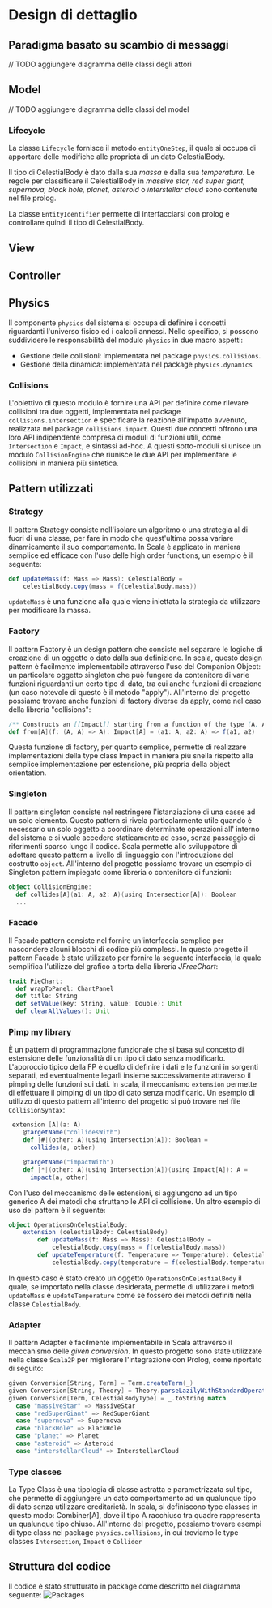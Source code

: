 # Design di dettaglio

## Paradigma basato su scambio di messaggi

// TODO aggiungere diagramma delle classi degli attori

## Model

// TODO aggiungere diagramma delle classi del model

### Lifecycle
La classe `Lifecycle` fornisce il metodo `entityOneStep`, il quale si occupa di apportare delle modifiche alle proprietà di un dato CelestialBody.

Il tipo di CelestialBody è dato dalla sua _massa_ e dalla sua _temperatura_. Le regole per classificare il CelestialBody in _massive star, red super giant, supernova, black hole, planet, asteroid_ o _interstellar cloud_ sono contenute nel file prolog.

La classe `EntityIdentifier` permette di interfacciarsi con prolog e controllare quindi il tipo di CelestialBody.

## View

## Controller

## Physics
Il componente `physics` del sistema si occupa di definire i concetti riguardanti l'universo fisico ed i calcoli annessi. Nello specifico, si possono suddividere le responsabilità del modulo `physics` in due macro aspetti:
- Gestione delle collisioni: implementata nel package `physics.collisions`.
- Gestione della dinamica: implementata nel package `physics.dynamics`

### Collisions
L'obiettivo di questo modulo è fornire una API per definire come rilevare collisioni tra due oggetti, implementata nel package `collisions.intersection` e specificare la reazione all'impatto avvenuto, realizzata nel package `collisions.impact`. Questi due concetti offrono una loro API indipendente compresa di moduli di funzioni utili, come `Intersection` e `Impact`, e sintassi ad-hoc. A questi sotto-moduli si unisce un modulo `CollisionEngine` che riunisce le due API per implementare le collisioni in maniera più sintetica.


## Pattern utilizzati
### Strategy
Il pattern Strategy consiste nell'isolare un algoritmo o una strategia al di fuori di una classe, per fare in modo che quest'ultima possa variare dinamicamente il suo comportamento. In Scala è applicato in maniera semplice ed efficace con l'uso delle high order functions, un esempio è il seguente: 
```scala
def updateMass(f: Mass => Mass): CelestialBody = 
    celestialBody.copy(mass = f(celestialBody.mass))
```
`updateMass` è una funzione alla quale viene iniettata la strategia da utilizzare per modificare la massa.
### Factory
Il pattern Factory è un design pattern che consiste nel separare le logiche di creazione di un oggetto o dato dalla sua definizione. In scala, questo design pattern è facilmente
implementabile attraverso l'uso del Companion Object: un particolare oggetto singleton che può fungere da contenitore di varie funzioni riguardanti un certo tipo di dato, tra cui
anche funzioni di creazione (un caso notevole di questo è il metodo "apply"). All'interno del progetto possiamo trovare anche funzioni di factory diverse da apply, come nel caso della
libreria "collisions":
```scala
/** Constructs an [[Impact]] starting from a function of the type (A, A) => A. */
def from[A](f: (A, A) => A): Impact[A] = (a1: A, a2: A) => f(a1, a2)
```
Questa funzione di factory, per quanto semplice, permette di realizzare implementazioni della type class Impact in maniera più snella rispetto alla semplice implementazione per estensione,
più propria della object orientation.

### Singleton
Il pattern singleton consiste nel restringere l'istanziazione di una casse ad un solo elemento. Questo pattern si rivela particolarmente utile quando è necessario un solo oggetto a coordinare determinate operazioni all' interno del sistema e si vuole accedere staticamente ad esso, senza passaggio di riferimenti sparso lungo il codice. Scala permette allo sviluppatore di adottare questo pattern a livello di linguaggio con l'introduzione del costrutto `object`. All'interno del progetto possiamo trovare un esempio di Singleton pattern impiegato come libreria o contenitore di funzioni:
```scala
object CollisionEngine:
  def collides[A](a1: A, a2: A)(using Intersection[A]): Boolean
  ...
```

### Facade
Il Facade pattern consiste nel fornire un'interfaccia semplice per nascondere alcuni blocchi di codice più complessi.
In questo progetto il pattern Facade è stato utilizzato per fornire la seguente interfaccia, la quale semplifica l'utilizzo del grafico a torta della libreria _JFreeChart_:
```scala
trait PieChart:
  def wrapToPanel: ChartPanel
  def title: String
  def setValue(key: String, value: Double): Unit
  def clearAllValues(): Unit
```

### Pimp my library
È un pattern di programmazione funzionale che si basa sul concetto di estensione delle funzionalità di un tipo di dato senza modificarlo. L'approccio tipico della FP è quello di definire
i dati e le funzioni in sorgenti separati, ed eventualmente legarli insieme successivamente attraverso il pimping delle funzioni sui dati. In scala, il meccanismo `extension`
permette di effettuare il pimping di un tipo di dato senza modificarlo. Un esempio di utilizzo di questo pattern all'interno del progetto si può trovare nel file `CollisionSyntax`:
```scala
 extension [A](a: A)
    @targetName("collidesWith")
    def |#|(other: A)(using Intersection[A]): Boolean =
      collides(a, other)

    @targetName("impactWith")
    def |*|(other: A)(using Intersection[A])(using Impact[A]): A =
      impact(a, other)
```
Con l'uso del meccanismo delle estensioni, si aggiungono ad un tipo generico A dei metodi che sfruttano le API di collisione.
Un altro esempio di uso del pattern è il seguente:
```scala
object OperationsOnCelestialBody:
    extension (celestialBody: CelestialBody)
        def updateMass(f: Mass => Mass): CelestialBody = 
            celestialBody.copy(mass = f(celestialBody.mass))
        def updateTemperature(f: Temperature => Temperature): CelestialBody = 
            celestialBody.copy(temperature = f(celestialBody.temperature))
```
In questo caso è stato creato un oggetto `OperationsOnCelestialBody` il quale, se importato nella classe desiderata, permette di utilizzare i metodi `updateMass` e `updateTemperature` come se fossero dei metodi definiti nella classe `CelestialBody`.

### Adapter
Il pattern Adapter è facilmente implementabile in Scala attraverso il meccanismo delle _given conversion_. In questo progetto sono state utilizzate nella classe `Scala2P` per migliorare l'integrazione con Prolog, come riportato di seguito:
```scala
given Conversion[String, Term] = Term.createTerm(_)
given Conversion[String, Theory] = Theory.parseLazilyWithStandardOperators(_)
given Conversion[Term, CelestialBodyType] = _.toString match
  case "massiveStar" => MassiveStar
  case "redSuperGiant" => RedSuperGiant
  case "supernova" => Supernova
  case "blackHole" => BlackHole
  case "planet" => Planet
  case "asteroid" => Asteroid
  case "interstellarCloud" => InterstellarCloud
```

### Type classes
La Type Class è una tipologia di classe astratta e parametrizzata sul tipo, che permette di aggiungere un dato comportamento ad un qualunque tipo di dato senza utilizzare
ereditarietà. In scala, si definiscono type classes in questo modo: Combiner[A], dove il tipo A racchiuso tra quadre rappresenta un qualunque tipo chiuso. All'interno del progetto, possiamo trovare
esempi di type class nel package `physics.collisions`, in cui troviamo le type classes `Intersection`, `Impact` e `Collider`

## Struttura del codice
Il codice è stato strutturato in package come descritto nel diagramma seguente:
![Packages](./images/packages_diagram.svg)
